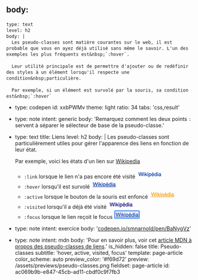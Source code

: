 body:
  -
    type: text
    level: h2
    body: |
      Les pseudo-classes sont matière courantes sur le web, il est probable que vous en ayez déjà utilisé sans même le savoir. L'un des exemples les plus fréquents est&nbsp;`:hover`.
      
      Leur utilité principale est de permettre d'ajouter ou de redéfinir des styles à un élément lorsqu'il respecte une condition&nbsp;particulière.
      
      Par exemple, si un élément est survolé par la souris, sa condition est&nbsp;`:hover`
  -
    type: codepen
    id: xxbPWMv
    theme: light
    ratio: 34
    tabs: 'css,result'
  -
    type: note
    intent: generic
    body: 'Remarquez comment les deux points `:` servent à séparer le sélecteur de base de la&nbsp;pseudo-classe.'
  -
    type: text
    title: Liens
    level: h2
    body: |
      Les pseudo-classes sont particulièrement utiles pour gérer l'apparence des&nbsp;liens en fonction de leur&nbsp;état. 
      
      Par exemple, voici les états d'un lien sur&nbsp;[Wikipedia](https://fr.wikipedia.org/wiki/(274301)_Wikip%C3%A9dia) 
      
      - `:link` lorsque le lien n'a pas encore été&nbsp;visité ![](/assets/articles/pseudo-link-1578083525.png)
      - `:hover` lorsqu'il est&nbsp;survolé ![](/assets/articles/pseudo-hover.png)
      - `:active` lorsque le bouton de la souris est&nbsp;enfoncé ![](/assets/articles/pseudo-active.png)
      - `:visited` lorsqu'il a déjà été&nbsp;visité ![](/assets/articles/pseudo-visited.png)
      - `:focus` lorsque le lien reçoit le focus ![](/assets/articles/pseudo-focus.png)
  -
    type: note
    intent: exercice
    body: '[codepen.io/smnarnold/pen/BaNygVz](https://codepen.io/smnarnold/pen/BaNygVz)'
  -
    type: note
    intent: mdn
    body: 'Pour en savoir plus, voir cet [article MDN à propos des pseudo-classes de&nbsp;liens](https://developer.mozilla.org/fr/docs/Learn/CSS/Styling_text/Mise_en_forme_des_liens).'
is_hidden: false
title: Pseudo-classes
subtitle: 'hover, active, visited, focus'
template: page-article
color_scheme: auto
preview_color: '#f69d72'
preview: /assets/previews/pseudo-classes.png
fieldset: page-article
id: ac069b9b-e847-45cb-ad11-cbdf0c9f7fb3

